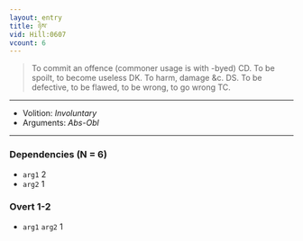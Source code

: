 ```yaml
---
layout: entry
title: ཉེས་
vid: Hill:0607
vcount: 6
---
```

> To commit an offence (commoner usage is with -byed) CD\. To be spoilt, to become useless DK\. To harm, damage &c\. DS\. To be defective, to be flawed, to be wrong, to go wrong TC\.

---
* Volition: _Involuntary_
* Arguments: _Abs-Obl_

---

### Dependencies (N = 6)
* `arg1` 2
* `arg2` 1


### Overt 1-2
* `arg1` `arg2` 1
